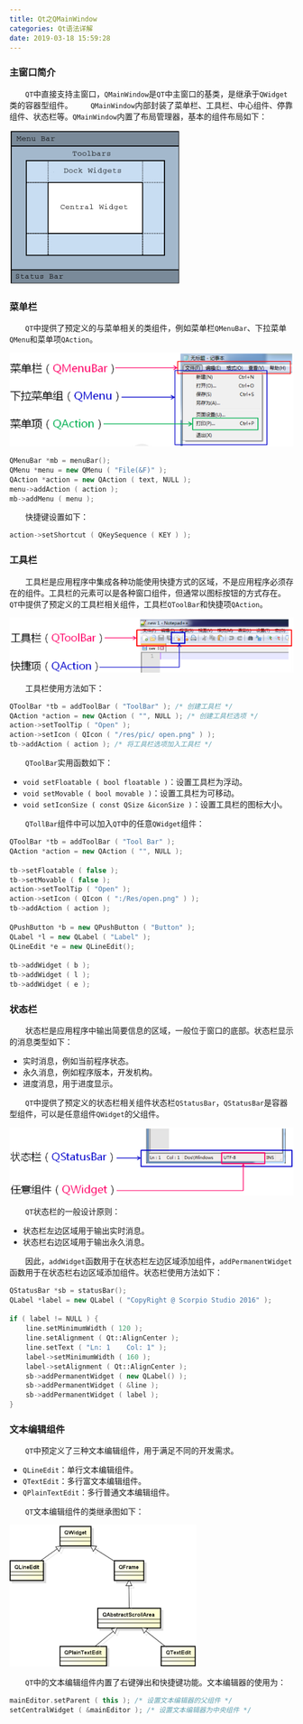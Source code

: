 ```yaml
---
title: Qt之QMainWindow
categories: Qt语法详解
date: 2019-03-18 15:59:28
---
```

### 主窗口简介

&emsp;&emsp;`QT`中直接支持主窗口，`QMainWindow`是`QT`中主窗口的基类，是继承于`QWidget`类的容器型组件。<!--more-->
&emsp;&emsp;`QMainWindow`内部封装了菜单栏、工具栏、中心组件、停靠组件、状态栏等。`QMainWindow`内置了布局管理器，基本的组件布局如下：

<img src="./Qt之QMainWindow/1.png">

### 菜单栏

&emsp;&emsp;`QT`中提供了预定义的与菜单相关的类组件，例如菜单栏`QMenuBar`、下拉菜单`QMenu`和菜单项`QAction`。

<img src="./Qt之QMainWindow/2.png">

``` cpp
QMenuBar *mb = menuBar();
QMenu *menu = new QMenu ( "File(&F)" );
QAction *action = new QAction ( text, NULL );
menu->addAction ( action );
mb->addMenu ( menu );
```

&emsp;&emsp;快捷键设置如下：

``` cpp
action->setShortcut ( QKeySequence ( KEY ) );
```

### 工具栏

&emsp;&emsp;工具栏是应用程序中集成各种功能使用快捷方式的区域，不是应用程序必须存在的组件。工具栏的元素可以是各种窗口组件，但通常以图标按钮的方式存在。`QT`中提供了预定义的工具栏相关组件，工具栏`QToolBar`和快捷项`QAction`。

<img src="./Qt之QMainWindow/3.png">

&emsp;&emsp;工具栏使用方法如下：

``` cpp
QToolBar *tb = addToolBar ( "ToolBar" ); /* 创建工具栏 */
QAction *action = new QAction ( "", NULL ); /* 创建工具栏选项 */
action->setToolTip ( "Open" );
action->setIcon ( QIcon ( "/res/pic/ open.png" ) );
tb->addAction ( action ); /* 将工具栏选项加入工具栏 */
```

&emsp;&emsp;`QToolBar`实用函数如下：

- `void setFloatable ( bool floatable )`：设置工具栏为浮动。
- `void setMovable ( bool movable )`：设置工具栏为可移动。
- `void setIconSize ( const QSize &iconSize )`：设置工具栏的图标大小。

&emsp;&emsp;`QTollBar`组件中可以加入`QT`中的任意`QWidget`组件：

``` cpp
QToolBar *tb = addToolBar ( "Tool Bar" );
QAction *action = new QAction ( "", NULL );

tb->setFloatable ( false );
tb->setMovable ( false );
action->setToolTip ( "Open" );
action->setIcon ( QIcon ( ":/Res/open.png" ) );
tb->addAction ( action );

QPushButton *b = new QPushButton ( "Button" );
QLabel *l = new QLabel ( "Label" );
QLineEdit *e = new QLineEdit();

tb->addWidget ( b );
tb->addWidget ( l );
tb->addWidget ( e );
```

### 状态栏

&emsp;&emsp;状态栏是应用程序中输出简要信息的区域，一般位于窗口的底部。状态栏显示的消息类型如下：

- 实时消息，例如当前程序状态。
- 永久消息，例如程序版本，开发机构。
- 进度消息，用于进度显示。

&emsp;&emsp;`QT`中提供了预定义的状态栏相关组件状态栏`QStatusBar`，`QStatusBar`是容器型组件，可以是任意组件`QWidget`的父组件。

<img src="./Qt之QMainWindow/4.png">

&emsp;&emsp;`QT`状态栏的一般设计原则：

- 状态栏左边区域用于输出实时消息。
- 状态栏右边区域用于输出永久消息。

&emsp;&emsp;因此，`addWidget`函数用于在状态栏左边区域添加组件，`addPermanentWidget`函数用于在状态栏右边区域添加组件。状态栏使用方法如下：

``` cpp
QStatusBar *sb = statusBar();
QLabel *label = new QLabel ( "CopyRight @ Scorpio Studio 2016" );

if ( label != NULL ) {
    line.setMinimumWidth ( 120 );
    line.setAlignment ( Qt::AlignCenter );
    line.setText ( "Ln: 1    Col: 1" );
    label->setMinimumWidth ( 160 );
    label->setAlignment ( Qt::AlignCenter );
    sb->addPermanentWidget ( new QLabel() );
    sb->addPermanentWidget ( &line );
    sb->addPermanentWidget ( label );
}
```

### 文本编辑组件

&emsp;&emsp;`QT`中预定义了三种文本编辑组件，用于满足不同的开发需求。

- `QLineEdit`：单行文本编辑组件。
- `QTextEdit`：多行富文本编辑组件。
- `QPlainTextEdit`：多行普通文本编辑组件。

&emsp;&emsp;`QT`文本编辑组件的类继承图如下：

<img src="./Qt之QMainWindow/5.png" height="252" width="331">

&emsp;&emsp;`QT`中的文本编辑组件内置了右键弹出和快捷键功能。文本编辑器的使用为：

``` cpp
mainEditor.setParent ( this ); /* 设置文本编辑器的父组件 */
setCentralWidget ( &mainEditor ); /* 设置文本编辑器为中央组件 */
```